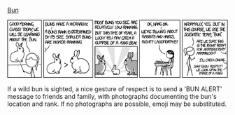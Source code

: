 [Bun](https://xkcd.com/1682)

![Bun](./random_comic.png)

If a wild bun is sighted, a nice gesture of respect is to send a 'BUN ALERT' message to friends and family, with photographs documenting the bun's location and rank. If no photographs are possible, emoji may be substituted.

